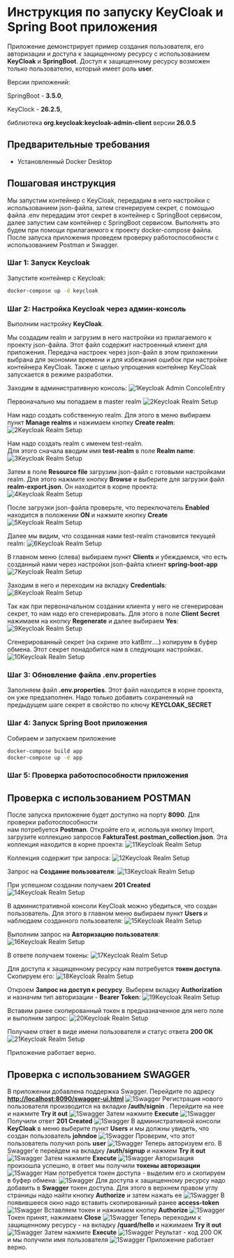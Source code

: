 # Инструкция по запуску KeyCloak и Spring Boot приложения
Приложение демонстрирует пример создания пользователя, его авторизации и доступа к защищенному ресурсу 
с использованием **KeyCloak** и **SpringBoot**.
Доступ к защищенному ресурсу возможен только пользователю, который имеет роль **user**.

Версии приложений: 

SpringBoot - **3.5.0**, 

KeyClock - **26.2.5**, 

библиотека **org.keycloak:keycloak-admin-client** версии **26.0.5** 

## Предварительные требования
- Установленный Docker Desktop

## Пошаговая инструкция

Мы запустим контейнер с KeyCloak, передадим в него настройки с использованием json-файла, 
затем сгенерируем секрет, с помощью файла .env передадим этот секрет в контейнер с SpringBoot сервисом, 
далее запустим сам контейнер с SpringBoot сервисом. 
Выполнять это будем при помощи прилагаемого к проекту docker-compose файла. 
После запуска приложения проведем проверку работоспособности с использованием Postman и Swagger. 
### Шаг 1: Запуск Keycloak
Запустите контейнер с Keycloak:
```bash
docker-compose up -d keycloak
```

### Шаг 2: Настройка Keycloak через админ-консоль
Выполним настройку **KeyCloak**.

Мы создадим realm и загрузим в него настройки из прилагаемого к проекту json-файла. Этот файл содержит настроенный клиент для приложения.
Передача настроек через json-файл в этом приложении выбрана для экономии времени и для избежания ошибок при настройке контейнера KeyCloak.
Также с целью упрощения контейнер KeyCloak запускается в режиме разработки. 

Заходим в административную консоль:
![1Keycloak Admin ConcoleEntry](images/001.PNG)

Первоначально мы попадаем в master realm
![2Keycloak Realm Setup](images/002.png)

Нам надо создать собственную realm. Для этого 
в меню выбираем пункт **Manage realms** и нажимаем кнопку **Create realm**:
![2Keycloak Realm Setup](images/001a.PNG)

Нам надо создать realm с именем test-realm.  
Для этого сначала вводим имя **test-realm** в поле **Realm name**:
![3Keycloak Realm Setup](images/003.PNG)

Затем в поле **Resource file** загрузим json-файл с готовыми настройками realm.
Для этого нажмите кнопку **Browse** и выберите для загрузки файл **realm-export.json**. 
Он находится в корне проекта:
![4Keycloak Realm Setup](images/004.PNG)

После загрузки json-файла проверьте, что переключатель **Enabled** находится в положении **ON**
и нажмите кнопку **Create**
![5Keycloak Realm Setup](images/005.PNG)

Далее мы видим, что созданная нами test-realm становится текущей realm:
![6Keycloak Realm Setup](images/006.PNG)

В главном меню (слева) выбираем пункт **Clients** и убеждаемся, что есть созданный нами через 
настройки json-файла клиент **spring-boot-app** 
![7Keycloak Realm Setup](images/007.PNG)

Заходим в него и переходим на вкладку **Credentials**:
![8Keycloak Realm Setup](images/008.PNG)

Так как при первоначальном создании клиента у него не сгенерирован секрет, 
то нам надо его сгенерировать. Для этого в поле **Client Secret** нажимаем на кнопку **Regenerate** 
и далее выбираем **Yes**: 
![9Keycloak Realm Setup](images/009.PNG)

Сгенерированный секрет (на скрине это katBmr....) копируем в буфер обмена. Этот секрет понадобится нам в следующих настройках.
![10Keycloak Realm Setup](images/010.PNG)

### Шаг 3: Обновление файла .env.properties
Заполняем файл **.env.properties**.
Этот файл находится в корне проекта, он уже предзаполнен. Надо только добавить сохраненный на предыдущем шаге секрет в свойство по ключу
**KEYCLOAK_SECRET**

### Шаг 4: Запуск Spring Boot приложения
Собираем и запускаем приложение
```bash
docker-compose build app
docker-compose up -d app
```
### Шаг 5: Проверка работоспособности приложения

## Проверка с использованием POSTMAN
После запуска приложение будет доступно на порту **8090**. Для проверки работоспособности  
нам потребуется **Postman**. Откройте его и, используя кнопку Import, загрузите коллекцию запросов 
**FakturaTest.postman_collection.json**. Эта коллекция находится в корне проекта:
![11Keycloak Realm Setup](images/011.PNG)

Коллекция содержит три запроса: 
![12Keycloak Realm Setup](images/012.PNG)

Запрос на **Создание пользователя**:
![13Keycloak Realm Setup](images/013.PNG)

При успешном создании получаем **201 Created**
![14Keycloak Realm Setup](images/014.PNG)

В административной консоли KeyCloak можно убедиться, что создан пользователь.
Для этого в главном меню выбираем пункт **Users** и наблюдаем созданного пользователя:
![15Keycloak Realm Setup](images/015.PNG)

Выполним запрос на **Авторизацию пользователя**:
![16Keycloak Realm Setup](images/016.PNG)

В ответе получаем токены:
![17Keycloak Realm Setup](images/017.PNG)

Для доступа к защищенному ресурсу нам потребуется **токен доступа**. Скопируем его:
![18Keycloak Realm Setup](images/018.PNG)

Откроем **Запрос на доступ к ресурсу**. Выберем вкладку **Authorization** и назначим тип авторизации - **Bearer Token**:
![19Keycloak Realm Setup](images/019.PNG)

Вставим ранее скопированный токен в предназначенное для него поле и выполним запрос:
![20Keycloak Realm Setup](images/020.PNG)

Получаем ответ в виде имени пользователя и статус ответа **200 OK**
![21Keycloak Realm Setup](images/021.PNG)

Приложение работает верно.

## Проверка с использованием SWAGGER
В приложении добавлена поддержка Swagger. 
Перейдите по адресу **[http://localhost:8090/swagger-ui.html]()**
![1Swagger](imagesswagger/001.PNG)
Регистрация нового пользователя производится на вкладке **/auth/signin** . 
Перейдите на нее и нажмите **Try it out**
![1Swagger](imagesswagger/002.PNG)
Затем нажмите **Execute**
![1Swagger](imagesswagger/003.PNG)
Получили ответ **201 Created**
![1Swagger](imagesswagger/004.PNG)
В административной консоли **KeyCloak** в меню выберите пункт **Users**
и мы должны увидеть, что создан пользователь **johndoe** 
![1Swagger](imagesswagger/005.PNG)
Проверим, что этот пользователь получил роль **user** 
![1Swagger](imagesswagger/006.PNG)
Теперь авторизуем его. В Swagger'e перейдем на вкладку **/auth/signup** и нажмем **Try it out**
![1Swagger](imagesswagger/007.PNG)
Затем нажмите **Execute**
![1Swagger](imagesswagger/008.PNG)
Авторизация произошла успешно, в ответ мы получили **токены авторизации**
![1Swagger](imagesswagger/009.PNG)
Нам потребуется токен доступа - выделим его и скопируем в буфер обмена:
![1Swagger](imagesswagger/010.PNG)
Для доступа к защищенному ресурсу надо добавить в **Swagger** токен доступа.
Для этого в верхнем правом углу страницы надо найти кнопку **Authorize** и затем нажать ее
![1Swagger](imagesswagger/011a.PNG)
В появившееся окно надо вставить скопированный ранее **access-token**
![1Swagger](imagesswagger/011.PNG)
Вставляем токен и нажимаем кнопку **Authorize**
![1Swagger](imagesswagger/012.PNG)
Токен принят, нажимаем **Close**
![1Swagger](imagesswagger/013.PNG)
Теперь переходим к защищенному ресурсу - на вкладку **/quard/hello**
и нажимаем **Try it out**
![1Swagger](imagesswagger/014.PNG)
Затем нажмите **Execute**
![1Swagger](imagesswagger/015.PNG)
Реультат - код 200 OK и мы получили имя пользователя
![1Swagger](imagesswagger/016.PNG)
Приложение работает верно.